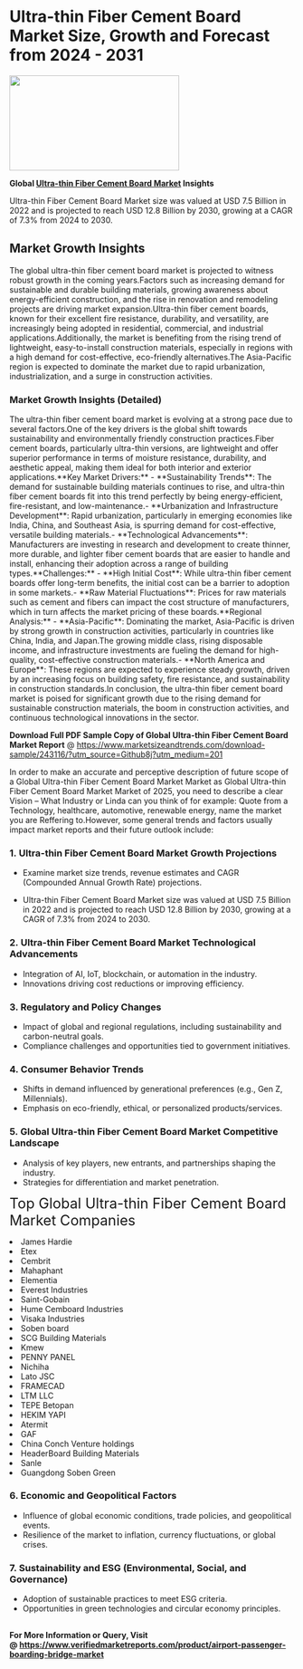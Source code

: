 <H1>Ultra-thin Fiber Cement Board Market Size, Growth and Forecast from 2024 - 2031</H1><img class="aligncenter size-medium wp-image-584254" src="https://thirdeyenews.in/wp-content/uploads/2024/09/Global-Market-Research-300x168.jpeg" alt="" width="300" height="168" /><p><strong>Global&nbsp;<a href="https://www.marketsizeandtrends.com/download-sample/243116/?utm_source=Github8j?utm_medium=201">Ultra-thin Fiber Cement Board Market</a> Insights</strong></p><p>Ultra-thin Fiber Cement Board Market size was valued at USD 7.5 Billion in 2022 and is projected to reach USD 12.8 Billion by 2030, growing at a CAGR of 7.3% from 2024 to 2030.</p><p><h2>Market Growth Insights</h2> The global ultra-thin fiber cement board market is projected to witness robust growth in the coming years.Factors such as increasing demand for sustainable and durable building materials, growing awareness about energy-efficient construction, and the rise in renovation and remodeling projects are driving market expansion.Ultra-thin fiber cement boards, known for their excellent fire resistance, durability, and versatility, are increasingly being adopted in residential, commercial, and industrial applications.Additionally, the market is benefiting from the rising trend of lightweight, easy-to-install construction materials, especially in regions with a high demand for cost-effective, eco-friendly alternatives.The Asia-Pacific region is expected to dominate the market due to rapid urbanization, industrialization, and a surge in construction activities.<h3>Market Growth Insights (Detailed)</h3> The ultra-thin fiber cement board market is evolving at a strong pace due to several factors.One of the key drivers is the global shift towards sustainability and environmentally friendly construction practices.Fiber cement boards, particularly ultra-thin versions, are lightweight and offer superior performance in terms of moisture resistance, durability, and aesthetic appeal, making them ideal for both interior and exterior applications.**Key Market Drivers:** - **Sustainability Trends**: The demand for sustainable building materials continues to rise, and ultra-thin fiber cement boards fit into this trend perfectly by being energy-efficient, fire-resistant, and low-maintenance.- **Urbanization and Infrastructure Development**: Rapid urbanization, particularly in emerging economies like India, China, and Southeast Asia, is spurring demand for cost-effective, versatile building materials.- **Technological Advancements**: Manufacturers are investing in research and development to create thinner, more durable, and lighter fiber cement boards that are easier to handle and install, enhancing their adoption across a range of building types.**Challenges:** - **High Initial Cost**: While ultra-thin fiber cement boards offer long-term benefits, the initial cost can be a barrier to adoption in some markets.- **Raw Material Fluctuations**: Prices for raw materials such as cement and fibers can impact the cost structure of manufacturers, which in turn affects the market pricing of these boards.**Regional Analysis:** - **Asia-Pacific**: Dominating the market, Asia-Pacific is driven by strong growth in construction activities, particularly in countries like China, India, and Japan.The growing middle class, rising disposable income, and infrastructure investments are fueling the demand for high-quality, cost-effective construction materials.- **North America and Europe**: These regions are expected to experience steady growth, driven by an increasing focus on building safety, fire resistance, and sustainability in construction standards.In conclusion, the ultra-thin fiber cement board market is poised for significant growth due to the rising demand for sustainable construction materials, the boom in construction activities, and continuous technological innovations in the sector.<p><span class=""><strong>Download Full PDF Sample Copy of Global Ultra-thin Fiber Cement Board Market Report</strong> @ <a href="https://www.marketsizeandtrends.com/download-sample/243116/?utm_source=Github8j?utm_medium=201" target="_blank">https://www.marketsizeandtrends.com/download-sample/243116/?utm_source=Github8j?utm_medium=201</a></span></p><p>In order to make an accurate and perceptive description of future scope of a Global&nbsp;Ultra-thin Fiber Cement Board Market Market as Global&nbsp;Ultra-thin Fiber Cement Board Market Market of 2025, you need to describe a clear Vision &ndash; What Industry or Linda can you think of for example: Quote from a Technology, healthcare, automotive, renewable energy, name the market you are Reffering to.However, some general trends and factors usually impact market reports and their future outlook include:</p><h3>1.&nbsp;<strong>Ultra-thin Fiber Cement Board Market Growth Projections</strong></h3><ul><li>Examine market size trends, revenue estimates and CAGR (Compounded Annual Growth Rate) projections.</li><li><p>Ultra-thin Fiber Cement Board Market size was valued at USD 7.5 Billion in 2022 and is projected to reach USD 12.8 Billion by 2030, growing at a CAGR of 7.3% from 2024 to 2030.</p></li></ul><h3>2.&nbsp;<strong>Ultra-thin Fiber Cement Board Market Technological Advancements</strong></h3><ul><li>Integration of AI, IoT, blockchain, or automation in the industry.</li><li>Innovations driving cost reductions or improving efficiency.</li></ul><h3>3.&nbsp;<strong>Regulatory and Policy Changes</strong></h3><ul><li>Impact of global and regional regulations, including sustainability and carbon-neutral goals.</li><li>Compliance challenges and opportunities tied to government initiatives.</li></ul><h3>4.&nbsp;<strong>Consumer Behavior Trends</strong></h3><ul><li>Shifts in demand influenced by generational preferences (e.g., Gen Z, Millennials).</li><li>Emphasis on eco-friendly, ethical, or personalized products/services.</li></ul><h3>5.&nbsp;<strong>Global Ultra-thin Fiber Cement Board Market Competitive Landscape</strong></h3><ul><li>Analysis of key players, new entrants, and partnerships shaping the industry.</li><li>Strategies for differentiation and market penetration.</li></ul><p data-pm-slice="1 1 []"><span style="color: inherit; font-family: inherit; font-size: 25px;">Top Global Ultra-thin Fiber Cement Board Market Companies</span></p><div class="" data-test-id=""><p><li>James Hardie</li><li> Etex</li><li> Cembrit</li><li> Mahaphant</li><li> Elementia</li><li> Everest Industries</li><li> Saint-Gobain</li><li> Hume Cemboard Industries</li><li> Visaka Industries</li><li> Soben board</li><li> SCG Building Materials</li><li> Kmew</li><li> PENNY PANEL</li><li> Nichiha</li><li> Lato JSC</li><li> FRAMECAD</li><li> LTM LLC</li><li> TEPE Betopan</li><li> HEKIM YAPI</li><li> Atermit</li><li> GAF</li><li> China Conch Venture holdings</li><li> HeaderBoard Building Materials</li><li> Sanle</li><li> Guangdong Soben Green</li></p></div><h3>6.&nbsp;<strong>Economic and Geopolitical Factors</strong></h3><ul><li>Influence of global economic conditions, trade policies, and geopolitical events.</li><li>Resilience of the market to inflation, currency fluctuations, or global crises.</li></ul><h3>7.&nbsp;<strong>Sustainability and ESG (Environmental, Social, and Governance)</strong></h3><ul><li>Adoption of sustainable practices to meet ESG criteria.</li><li>Opportunities in green technologies and circular economy principles.</li></ul><h2><strong style="font-size: 14px;">For More Information or Query, Visit @&nbsp;</strong><a style="background-color: #ffffff; font-size: 14px;" href="https://www.marketsizeandtrends.com/report/ultra-thin-fiber-cement-board-market/" target="_blank">https://www.verifiedmarketreports.com/product/airport-passenger-boarding-bridge-market</a></h2>